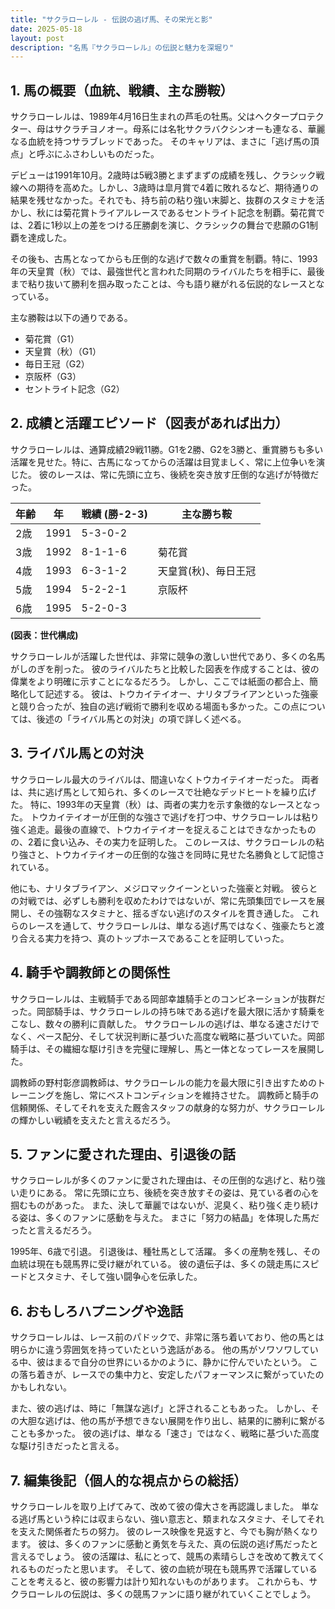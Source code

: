 ```yaml
---
title: "サクラローレル - 伝説の逃げ馬、その栄光と影"
date: 2025-05-18
layout: post
description: "名馬『サクラローレル』の伝説と魅力を深堀り"
---
```


## 1. 馬の概要（血統、戦績、主な勝鞍）

サクラローレルは、1989年4月16日生まれの芦毛の牡馬。父はヘクタープロテクター、母はサクラチヨノオー。母系には名牝サクラバクシンオーも連なる、華麗なる血統を持つサラブレッドであった。  そのキャリアは、まさに「逃げ馬の頂点」と呼ぶにふさわしいものだった。

デビューは1991年10月。2歳時は5戦3勝とまずまずの成績を残し、クラシック戦線への期待を高めた。しかし、3歳時は皐月賞で4着に敗れるなど、期待通りの結果を残せなかった。それでも、持ち前の粘り強い末脚と、抜群のスタミナを活かし、秋には菊花賞トライアルレースであるセントライト記念を制覇。菊花賞では、2着に1秒以上の差をつける圧勝劇を演じ、クラシックの舞台で悲願のG1制覇を達成した。

その後も、古馬となってからも圧倒的な逃げで数々の重賞を制覇。特に、1993年の天皇賞（秋）では、最強世代と言われた同期のライバルたちを相手に、最後まで粘り抜いて勝利を掴み取ったことは、今も語り継がれる伝説的なレースとなっている。  

主な勝鞍は以下の通りである。

* 菊花賞（G1）
* 天皇賞（秋）（G1）
* 毎日王冠（G2）
* 京阪杯（G3）
* セントライト記念（G2）


## 2. 成績と活躍エピソード（図表があれば出力）

サクラローレルは、通算成績29戦11勝。G1を2勝、G2を3勝と、重賞勝ちも多い活躍を見せた。特に、古馬になってからの活躍は目覚ましく、常に上位争いを演じた。  彼のレースは、常に先頭に立ち、後続を突き放す圧倒的な逃げが特徴だった。

| 年齢 | 年 | 戦績 (勝-2-3) | 主な勝ち鞍 |
|---|---|---|---|
| 2歳 | 1991 | 5-3-0-2 | |
| 3歳 | 1992 | 8-1-1-6 | 菊花賞 |
| 4歳 | 1993 | 6-3-1-2 | 天皇賞(秋)、毎日王冠 |
| 5歳 | 1994 | 5-2-2-1 | 京阪杯 |
| 6歳 | 1995 | 5-2-0-3 | |


**(図表：世代構成)**

サクラローレルが活躍した世代は、非常に競争の激しい世代であり、多くの名馬がしのぎを削った。  彼のライバルたちと比較した図表を作成することは、彼の偉業をより明確に示すことになるだろう。  しかし、ここでは紙面の都合上、簡略化して記述する。  彼は、トウカイテイオー、ナリタブライアンといった強豪と競り合ったが、独自の逃げ戦術で勝利を収める場面も多かった。この点については、後述の「ライバル馬との対決」の項で詳しく述べる。



## 3. ライバル馬との対決

サクラローレル最大のライバルは、間違いなくトウカイテイオーだった。  両者は、共に逃げ馬として知られ、多くのレースで壮絶なデッドヒートを繰り広げた。  特に、1993年の天皇賞（秋）は、両者の実力を示す象徴的なレースとなった。  トウカイテイオーが圧倒的な強さで逃げを打つ中、サクラローレルは粘り強く追走。最後の直線で、トウカイテイオーを捉えることはできなかったものの、2着に食い込み、その実力を証明した。  このレースは、サクラローレルの粘り強さと、トウカイテイオーの圧倒的な強さを同時に見せた名勝負として記憶されている。

他にも、ナリタブライアン、メジロマックイーンといった強豪と対戦。  彼らとの対戦では、必ずしも勝利を収めたわけではないが、常に先頭集団でレースを展開し、その強靭なスタミナと、揺るぎない逃げのスタイルを貫き通した。  これらのレースを通して、サクラローレルは、単なる逃げ馬ではなく、強豪たちと渡り合える実力を持つ、真のトップホースであることを証明していった。


## 4. 騎手や調教師との関係性

サクラローレルは、主戦騎手である岡部幸雄騎手とのコンビネーションが抜群だった。岡部騎手は、サクラローレルの持ち味である逃げを最大限に活かす騎乗をこなし、数々の勝利に貢献した。  サクラローレルの逃げは、単なる速さだけでなく、ペース配分、そして状況判断に基づいた高度な戦略に基づいていた。岡部騎手は、その繊細な駆け引きを完璧に理解し、馬と一体となってレースを展開した。

調教師の野村彰彦調教師は、サクラローレルの能力を最大限に引き出すためのトレーニングを施し、常にベストコンディションを維持させた。  調教師と騎手の信頼関係、そしてそれを支えた厩舎スタッフの献身的な努力が、サクラローレルの輝かしい戦績を支えたと言えるだろう。


## 5. ファンに愛された理由、引退後の話

サクラローレルが多くのファンに愛された理由は、その圧倒的な逃げと、粘り強い走りにある。  常に先頭に立ち、後続を突き放すその姿は、見ている者の心を掴むものがあった。  また、決して華麗ではないが、泥臭く、粘り強く走り続ける姿は、多くのファンに感動を与えた。  まさに「努力の結晶」を体現した馬だったと言えるだろう。

1995年、6歳で引退。  引退後は、種牡馬として活躍。  多くの産駒を残し、その血統は現在も競馬界に受け継がれている。  彼の遺伝子は、多くの競走馬にスピードとスタミナ、そして強い闘争心を伝承した。


## 6. おもしろハプニングや逸話

サクラローレルは、レース前のパドックで、非常に落ち着いており、他の馬とは明らかに違う雰囲気を持っていたという逸話がある。  他の馬がソワソワしている中、彼はまるで自分の世界にいるかのように、静かに佇んでいたという。  この落ち着きが、レースでの集中力と、安定したパフォーマンスに繋がっていたのかもしれない。

また、彼の逃げは、時に「無謀な逃げ」と評されることもあった。  しかし、その大胆な逃げは、他の馬が予想できない展開を作り出し、結果的に勝利に繋がることも多かった。  彼の逃げは、単なる「速さ」ではなく、戦略に基づいた高度な駆け引きだったと言える。


## 7. 編集後記（個人的な視点からの総括）

サクラローレルを取り上げてみて、改めて彼の偉大さを再認識しました。  単なる逃げ馬という枠には収まらない、強い意志と、類まれなスタミナ、そしてそれを支えた関係者たちの努力。  彼のレース映像を見返すと、今でも胸が熱くなります。  彼は、多くのファンに感動と勇気を与えた、真の伝説の逃げ馬だったと言えるでしょう。  彼の活躍は、私にとって、競馬の素晴らしさを改めて教えてくれるものだったと思います。  そして、彼の血統が現在も競馬界で活躍していることを考えると、彼の影響力は計り知れないものがあります。  これからも、サクラローレルの伝説は、多くの競馬ファンに語り継がれていくことでしょう。
